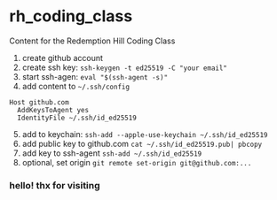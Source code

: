 # rh_coding_class
Content for the Redemption Hill Coding Class

1. create github account
2. create ssh key: `ssh-keygen -t ed25519 -C "your email"`
3. start ssh-agen: `eval "$(ssh-agent -s)"`
4. add content to `~/.ssh/config`
```
Host github.com
  AddKeysToAgent yes
  IdentityFile ~/.ssh/id_ed25519
```
5. add to keychain: `ssh-add --apple-use-keychain ~/.ssh/id_ed25519`
6. add public key to github.com `cat ~/.ssh/id_ed25519.pub| pbcopy`
7. add key to ssh-agent `ssh-add ~/.ssh/id_ed25519`
8. optional, set origin `git remote set-origin git@github.com:...`

### hello! thx for visiting
